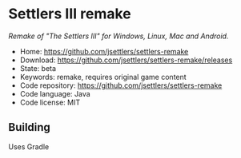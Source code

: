 # Settlers III remake

_Remake of "The Settlers III" for Windows, Linux, Mac and Android._

- Home: https://github.com/jsettlers/settlers-remake
- Download: https://github.com/jsettlers/settlers-remake/releases
- State: beta
- Keywords: remake, requires original game content
- Code repository: https://github.com/jsettlers/settlers-remake
- Code language: Java
- Code license: MIT

## Building

Uses Gradle

